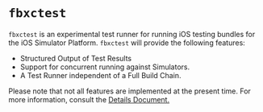 # `fbxctest`

`fbxctest` is an experimental test runner for running iOS testing bundles for the iOS Simulator Platform. `fbxctest` will provide the following features:
- Structured Output of Test Results
- Support for concurrent running against Simulators.
- A Test Runner independent of a Full Build Chain.

Please note that not all features are implemented at the present time. For more information, consult the [Details Document.](Documentation/Details.md)
